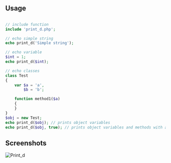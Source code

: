 ## Usage

```php

// include function
include 'print_d.php';

// echo simple string
echo print_d('Simple string');

// echo variable
$int = 1;
echo print_d($int);

// echo classes
class Test
{
	var $a = 'a',
		$b = 'b';

	function method1($a)
	{		
	}
}
$obj = new Test;
echo print_d($obj); // prints object variables
echo print_d($obj, true); // prints object variables and methods with attribute descriptions

```

## Screenshots

![Print_d](https://raw.github.com/vikerlane/print_d/master/example.png)
